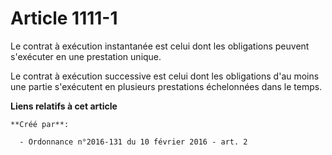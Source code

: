 # Article 1111-1

Le contrat à exécution instantanée est celui dont les obligations peuvent s'exécuter en une prestation unique. 

Le contrat à exécution successive est celui dont les obligations d'au moins une partie s'exécutent en plusieurs prestations
échelonnées dans le temps.

**Liens relatifs à cet article**

	**Créé par**:

	  - Ordonnance n°2016-131 du 10 février 2016 - art. 2
